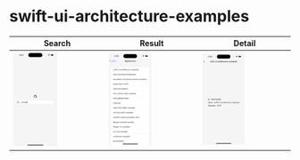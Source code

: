# swift-ui-architecture-examples

|Search|Result|Detail|
|-|-|-|
|<img src="https://github.com/u7chan/swift-ui-architecture-examples/blob/images/images/1.png?raw=true" width="50%">|<img src="https://github.com/u7chan/swift-ui-architecture-examples/blob/images/images/2.png?raw=true" width="50%">|<img src="https://github.com/u7chan/swift-ui-architecture-examples/blob/images/images/3.png?raw=true" width="50%">|